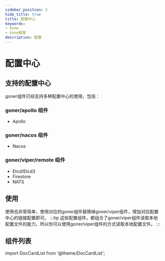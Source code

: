 ```yaml
---
sidebar_position: 3
hide_title: true
title: 配置中心
keywords:
- Gone
- Gone框架
description: 配置
---
```


# 配置中心

## 支持的配置中心
goner组件已经支持多种配置中心的使用，包括：
### goner/apollo 组件
  - Apollo
### goner/nacos 组件
  - Nacos
### goner/viper/remote 组件
  - Etcd/Etcd3
  - Firestore
  - NATS

## 使用
使用也非常简单，使用对应的goner组件替换掉goner/viper组件，增加对应配置中心的链接配置即可。
:::tip
这些配置组件，都组合了goner/viper组件读取本地配置文件的能力，所以你可以使用goner/viper组件的方式读取本地配置文件。
:::

## 组件列表

import DocCardList from '@theme/DocCardList';

<DocCardList />